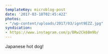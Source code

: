 ```yaml
---
templateKey: microblog-post
date: '2017-03-18T02:45:42Z'
photos:
- "/wp-content/uploads/2017/03/ignt9EZZ.jpg"
syndication:
- https://www.instagram.com/p/BRw2Ck6Bm9b/
---
```


Japanese hot dog!

